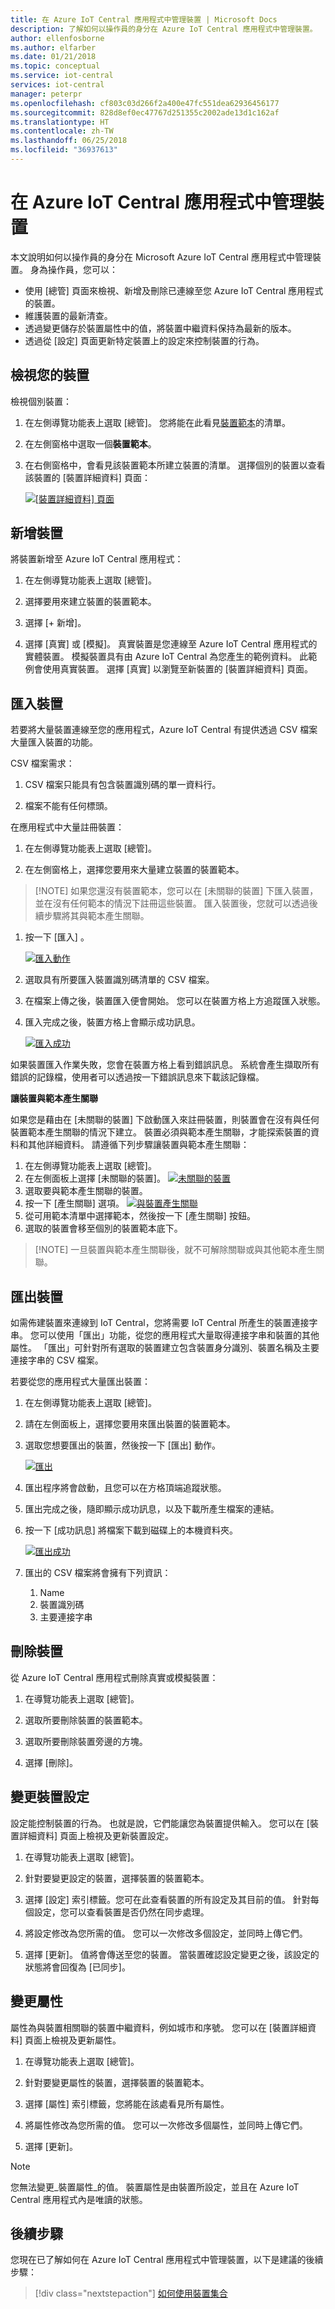 ```yaml
---
title: 在 Azure IoT Central 應用程式中管理裝置 | Microsoft Docs
description: 了解如何以操作員的身分在 Azure IoT Central 應用程式中管理裝置。
author: ellenfosborne
ms.author: elfarber
ms.date: 01/21/2018
ms.topic: conceptual
ms.service: iot-central
services: iot-central
manager: peterpr
ms.openlocfilehash: cf803c03d266f2a400e47fc551dea62936456177
ms.sourcegitcommit: 828d8ef0ec47767d251355c2002ade13d1c162af
ms.translationtype: HT
ms.contentlocale: zh-TW
ms.lasthandoff: 06/25/2018
ms.locfileid: "36937613"
---
```

# <a name="manage-devices-in-your-azure-iot-central-application"></a>在 Azure IoT Central 應用程式中管理裝置

本文說明如何以操作員的身分在 Microsoft Azure IoT Central 應用程式中管理裝置。 身為操作員，您可以：

- 使用 [總管] 頁面來檢視、新增及刪除已連線至您 Azure IoT Central 應用程式的裝置。
- 維護裝置的最新清查。
- 透過變更儲存於裝置屬性中的值，將裝置中繼資料保持為最新的版本。
- 透過從 [設定] 頁面更新特定裝置上的設定來控制裝置的行為。

## <a name="view-your-devices"></a>檢視您的裝置

檢視個別裝置：

1. 在左側導覽功能表上選取 [總管]。 您將能在此看見[裝置範本](howto-set-up-template.md)的清單。

1. 在左側窗格中選取一個**裝置範本**。

1. 在右側窗格中，會看見該裝置範本所建立裝置的清單。 選擇個別的裝置以查看該裝置的 [裝置詳細資料] 頁面：

    [![[裝置詳細資料] 頁面](./media/howto-manage-devices/image1.png)](./media/howto-manage-devices/image1.png#lightbox)

## <a name="add-a-device"></a>新增裝置

將裝置新增至 Azure IoT Central 應用程式：

1. 在左側導覽功能表上選取 [總管]。

1. 選擇要用來建立裝置的裝置範本。

1. 選擇 [+ 新增]。

1. 選擇 [真實] 或 [模擬]。 真實裝置是您連線至 Azure IoT Central 應用程式的實體裝置。 模擬裝置具有由 Azure IoT Central 為您產生的範例資料。 此範例會使用真實裝置。 選擇 [真實] 以瀏覽至新裝置的 [裝置詳細資料] 頁面。


## <a name="import-devices"></a>匯入裝置

若要將大量裝置連線至您的應用程式，Azure IoT Central 有提供透過 CSV 檔案大量匯入裝置的功能。 

CSV 檔案需求：
1. CSV 檔案只能具有包含裝置識別碼的單一資料行。

1. 檔案不能有任何標頭。


在應用程式中大量註冊裝置：

1. 在左側導覽功能表上選取 [總管]。

1. 在左側窗格上，選擇您要用來大量建立裝置的裝置範本。

 >   [!NOTE] 
    如果您還沒有裝置範本，您可以在 [未關聯的裝置] 下匯入裝置，並在沒有任何範本的情況下註冊這些裝置。 匯入裝置後，您就可以透過後續步驟將其與範本產生關聯。

1. 按一下 [匯入] 。

    [![匯入動作](./media/howto-manage-devices/BulkImport1.png)](./media/howto-manage-devices/BulkImport1.png#lightbox)

1. 選取具有所要匯入裝置識別碼清單的 CSV 檔案。

1. 在檔案上傳之後，裝置匯入便會開始。 您可以在裝置方格上方追蹤匯入狀態。

1. 匯入完成之後，裝置方格上會顯示成功訊息。

    [![匯入成功](./media/howto-manage-devices/BulkImport3.png)](./media/howto-manage-devices/BulkImport3.png#lightbox)

如果裝置匯入作業失敗，您會在裝置方格上看到錯誤訊息。 系統會產生擷取所有錯誤的記錄檔，使用者可以透過按一下錯誤訊息來下載該記錄檔。


**讓裝置與範本產生關聯**

如果您是藉由在 [未關聯的裝置] 下啟動匯入來註冊裝置，則裝置會在沒有與任何裝置範本產生關聯的情況下建立。 裝置必須與範本產生關聯，才能探索裝置的資料和其他詳細資料。 請遵循下列步驟讓裝置與範本產生關聯：
1. 在左側導覽功能表上選取 [總管]。
1. 在左側面板上選擇 [未關聯的裝置]。
    [![未關聯的裝置](./media/howto-manage-devices/UnassociatedDevices1.png)](./media/howto-manage-devices/UnassociatedDevices1.png#lightbox)
1. 選取要與範本產生關聯的裝置。
1. 按一下 [產生關聯] 選項。
    [![與裝置產生關聯](./media/howto-manage-devices/UnassociatedDevices2.png)](./media/howto-manage-devices/UnassociatedDevices2.png#lightbox)
1. 從可用範本清單中選擇範本，然後按一下 [產生關聯] 按鈕。
1. 選取的裝置會移至個別的裝置範本底下。

 >   [!NOTE] 
    一旦裝置與範本產生關聯後，就不可解除關聯或與其他範本產生關聯。

## <a name="export-devices"></a>匯出裝置

如需佈建裝置來連線到 IoT Central，您將需要 IoT Central 所產生的裝置連接字串。 您可以使用「匯出」功能，從您的應用程式大量取得連接字串和裝置的其他屬性。 「匯出」可針對所有選取的裝置建立包含裝置身分識別、裝置名稱及主要連接字串的 CSV 檔案。

若要從您的應用程式大量匯出裝置：
1. 在左側導覽功能表上選取 [總管]。

1. 請在左側面板上，選擇您要用來匯出裝置的裝置範本。

1. 選取您想要匯出的裝置，然後按一下 [匯出] 動作。

    [![匯出](./media/howto-manage-devices/Export1.png)](./media/howto-manage-devices/Export1.png#lightbox)

1. 匯出程序將會啟動，且您可以在方格頂端追蹤狀態。 

1. 匯出完成之後，隨即顯示成功訊息，以及下載所產生檔案的連結。

1. 按一下 [成功訊息] 將檔案下載到磁碟上的本機資料夾。

    [![匯出成功](./media/howto-manage-devices/Export2.png)](./media/howto-manage-devices/Export2.png#lightbox)

1. 匯出的 CSV 檔案將會擁有下列資訊：
    1. Name
    1. 裝置識別碼
    1. 主要連接字串


## <a name="delete-a-device"></a>刪除裝置

從 Azure IoT Central 應用程式刪除真實或模擬裝置：

1. 在導覽功能表上選取 [總管]。

1. 選取所要刪除裝置的裝置範本。

1. 選取所要刪除裝置旁邊的方塊。

1. 選擇 [刪除]。

## <a name="change-a-device-setting"></a>變更裝置設定

設定能控制裝置的行為。 也就是說，它們能讓您為裝置提供輸入。 您可以在 [裝置詳細資料] 頁面上檢視及更新裝置設定。

1. 在導覽功能表上選取 [總管]。

1. 針對要變更設定的裝置，選擇裝置的裝置範本。

1. 選擇 [設定]  索引標籤。您可在此查看裝置的所有設定及其目前的值。 針對每個設定，您可以查看裝置是否仍然在同步處理。

1. 將設定修改為您所需的值。 您可以一次修改多個設定，並同時上傳它們。

1. 選擇 [更新]。 值將會傳送至您的裝置。 當裝置確認設定變更之後，該設定的狀態將會回復為 [已同步]。

## <a name="change-a-property"></a>變更屬性

屬性為與裝置相關聯的裝置中繼資料，例如城市和序號。 您可以在 [裝置詳細資料] 頁面上檢視及更新屬性。

1. 在導覽功能表上選取 [總管]。

1. 針對要變更屬性的裝置，選擇裝置的裝置範本。

1. 選擇 [屬性] 索引標籤，您將能在該處看見所有屬性。

1. 將屬性修改為您所需的值。 您可以一次修改多個屬性，並同時上傳它們。

1. 選擇 [更新]。

> [!NOTE]
> 您無法變更_裝置屬性_的值。 裝置屬性是由裝置所設定，並且在 Azure IoT Central 應用程式內是唯讀的狀態。

## <a name="next-steps"></a>後續步驟

您現在已了解如何在 Azure IoT Central 應用程式中管理裝置，以下是建議的後續步驟：

> [!div class="nextstepaction"]
> [如何使用裝置集合](howto-use-device-sets.md)

<!-- Next how-tos in the sequence -->
